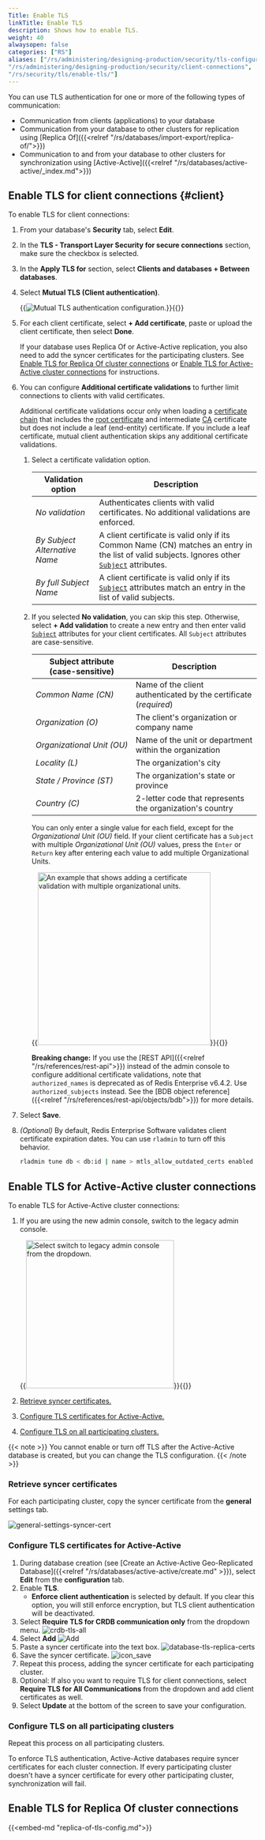 ```yaml
---
Title: Enable TLS
linkTitle: Enable TLS
description: Shows how to enable TLS.
weight: 40
alwaysopen: false
categories: ["RS"]
aliases: ["/rs/administering/designing-production/security/tls-configuration", 
"/rs/administering/designing-production/security/client-connections",
"/rs/security/tls/enable-tls/"]
---
```


You can use TLS authentication for one or more of the following types of communication:

- Communication from clients (applications) to your database
- Communication from your database to other clusters for replication using [Replica Of]({{<relref "/rs/databases/import-export/replica-of/">}})
- Communication to and from your database to other clusters for synchronization using [Active-Active]({{<relref "/rs/databases/active-active/_index.md">}})

## Enable TLS for client connections {#client}

To enable TLS for client connections:

1. From your database's **Security** tab, select **Edit**.

1. In the **TLS - Transport Layer Security for secure connections** section, make sure the checkbox is selected.

1. In the **Apply TLS for** section, select **Clients and databases + Between databases**.

1. Select **Mutual TLS (Client authentication)**.

    {{<image filename="images/rs/screenshots/databases/security-mtls-clients.png"  alt="Mutual TLS authentication configuration.">}}{{</image>}}

1. For each client certificate, select **+ Add certificate**, paste or upload the client certificate, then select **Done**.

    If your database uses Replica Of or Active-Active replication, you also need to add the syncer certificates for the participating clusters. See [Enable TLS for Replica Of cluster connections](#enable-tls-for-replica-of-cluster-connections) or [Enable TLS for Active-Active cluster connections](#enable-tls-for-active-active-cluster-connections) for instructions.

1. You can configure **Additional certificate validations** to further limit connections to clients with valid certificates.

    Additional certificate validations occur only when loading a [certificate chain](https://en.wikipedia.org/wiki/Chain_of_trust#Computer_security) that includes the [root certificate](https://en.wikipedia.org/wiki/Root_certificate) and intermediate [CA](https://en.wikipedia.org/wiki/Certificate_authority) certificate but does not include a leaf (end-entity) certificate. If you include a leaf certificate, mutual client authentication skips any additional certificate validations.

    1. Select a certificate validation option.

        | Validation option | Description |
        |-------------------|-------------|
        | _No validation_ | Authenticates clients with valid certificates. No additional validations are enforced. |
        | _By Subject Alternative Name_ | A client certificate is valid only if its Common Name (CN) matches an entry in the list of valid subjects. Ignores other [`Subject`](https://datatracker.ietf.org/doc/html/rfc5280#section-4.1.2.6) attributes. |
        | _By full Subject Name_ | A client certificate is valid only if its [`Subject`](https://datatracker.ietf.org/doc/html/rfc5280#section-4.1.2.6) attributes match an entry in the list of valid subjects. |

    1. If you selected **No validation**, you can skip this step. Otherwise, select **+ Add validation** to create a new entry and then enter valid [`Subject`](https://datatracker.ietf.org/doc/html/rfc5280#section-4.1.2.6) attributes for your client certificates. All `Subject` attributes are case-sensitive.

        | Subject attribute<br />(case-sensitive) | Description |
        |-------------------|-------------|
        | _Common Name (CN)_ | Name of the client authenticated by the certificate (_required_) |
        | _Organization (O)_ | The client's organization or company name |
        | <nobr>_Organizational Unit (OU)_</nobr> | Name of the unit or department within the organization |
        | _Locality (L)_ | The organization's city |
        | _State / Province (ST)_ | The organization's state or province |
        | _Country (C)_ | 2-letter code that represents the organization's country |

        You can only enter a single value for each field, except for the _Organizational Unit (OU)_ field. If your client certificate has a `Subject` with multiple  _Organizational Unit (OU)_ values, press the `Enter` or `Return` key after entering each value to add multiple Organizational Units.

        {{<image filename="images/rs/screenshots/databases/security-mtls-add-cert-validation-multi-ou.png" width="350px" alt="An example that shows adding a certificate validation with multiple organizational units.">}}{{</image>}}

        **Breaking change:** If you use the [REST API]({{<relref "/rs/references/rest-api">}}) instead of the admin console to configure additional certificate validations, note that `authorized_names` is deprecated as of Redis Enterprise v6.4.2. Use `authorized_subjects` instead. See the [BDB object reference]({{<relref "/rs/references/rest-api/objects/bdb">}}) for more details.

1. Select **Save**.

1. _(Optional)_ By default, Redis Enterprise Software validates client certificate expiration dates.  You can use `rladmin` to turn off this behavior.

    ```sh
    rladmin tune db < db:id | name > mtls_allow_outdated_certs enabled
    ```

## Enable TLS for Active-Active cluster connections

To enable TLS for Active-Active cluster connections:

1. If you are using the new admin console, switch to the legacy admin console.

    {{<image filename="images/rs/screenshots/switch-to-legacy-ui.png"  width="300px" alt="Select switch to legacy admin console from the dropdown.">}}{{</image>}}

1. [Retrieve syncer certificates.](#retrieve-syncer-certificates)

1. [Configure TLS certificates for Active-Active.](#configure-tls-certificates-for-active-active)

1. [Configure TLS on all participating clusters.](#configure-tls-on-all-participating-clusters)

{{< note >}}
You cannot enable or turn off TLS after the Active-Active database is created, but you can change the TLS configuration.
{{< /note >}}

### Retrieve syncer certificates

For each participating cluster, copy the syncer certificate from the **general** settings tab.

![general-settings-syncer-cert](/images/rs/general-settings-syncer-cert.png "general-settings-syncer-cert")

### Configure TLS certificates for Active-Active

1. During database creation (see [Create an Active-Active Geo-Replicated Database]({{<relref "/rs/databases/active-active/create.md" >}}), select **Edit** from the **configuration** tab.
1. Enable **TLS**.
    - **Enforce client authentication** is selected by default. If you clear this option, you will still enforce encryption, but TLS client authentication will be deactivated.
1. Select **Require TLS for CRDB communication only** from the dropdown menu.
    ![crdb-tls-all](/images/rs/crdb-tls-all.png "crdb-tls-all")
1. Select **Add** ![Add](/images/rs/icon_add.png#no-click "Add")
1. Paste a syncer certificate into the text box.
    ![database-tls-replica-certs](/images/rs/database-tls-replica-certs.png "Database TLS Configuration")
1. Save the syncer certificate. ![icon_save](/images/rs/icon_save.png#no-click "Save")
1. Repeat this process, adding the syncer certificate for each participating cluster.
1. Optional: If also you want to require TLS for client connections, select **Require TLS for All Communications** from the dropdown and add client certificates as well.
1. Select **Update** at the bottom of the screen to save your configuration.

### Configure TLS on all participating clusters

Repeat this process on all participating clusters.

To enforce TLS authentication, Active-Active databases require syncer certificates for each cluster connection. If every participating cluster doesn't have a syncer certificate for every other participating cluster, synchronization will fail.

## Enable TLS for Replica Of cluster connections

{{<embed-md "replica-of-tls-config.md">}}
